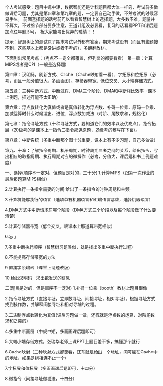 个人考试感受：题目中规中矩，数据智能还是计科题目都大体一样的，考试前多做做课后习题，尤其是第四章和第九章的题，一定要自己动手做，不然考试的时候容易手生。
前面选择题的话考前可以看看智慧树上的选择题，大多数不难，题量并不算大，不过细节部分要多注意，王道计组没必要看，复习的话看看PPT和课后题加点往年题即可。
祝大家能考出优异的成绩！！

提示：智慧树上的测试除了期末考试以外都有答案，期末考试没有（而且有些题搜不到，这些基本上都是没讲或者不考的），多翻翻教材。

下面列出常见考点：（考点不一定全都覆盖，但列出的都要看看）
第一章：计算MIPS或者是CPI（一般是选择题）

第四章：汉明码，刷新方式、Cache（Cache映射看一看）、字拓展和位拓展（必考，而且一般分值很大，多画画图）、存储器带宽、低位交叉、大小端存储方式。

第五章：三种中断方式、中断过程、DMA三个阶段、DMA和中断相比效率（课本上例题，描述可能不太正确）

第六章：浮点数转化为真值或者是真值转化为浮点数、补码一位乘、原码一位乘、加减运算时什么时候溢出、进位、浮点数加减法（对阶、尾数求和，规格化）

第七章：指令寻址方式（十种寻址方式，要知道它们的效率以及优缺点），指令拓展（20级考的是课本上一指令二指令那道原题，21级考的我写在下面）。

第八章：中断系统（多重中断那个图十分重要，课本上有不少习题，自己多做做）

第九、十章：了解指令周期、机器周期、时钟周期三者之间的关系，给出指令，写出相应的取指周期、执行周期对应的微操作（必考，分值大，课后题和书上例题难度）

一、选择(顺序不一定对，但题目是对的，三十分)
1.计算MIPS（跟第一次作业的最后那题算MIPS相似）

2.计算执行一条指令需要的时间(给出了一条指令的时钟周期和主频)

3.计算机能够执行的语言（选项中有机器语言和汇编语言那些，选择机器语言）

4.DMA方式中中断请求在哪个阶段（DMA方式三个阶段以及每个阶段做了什么要清楚）

5.计算存储器带宽（低位交叉，跟课本上那道算带宽相似）

6.忘了

7.多重中断执行顺序（智慧树习题类似，就是找出多重中断执行过程）

8.不能提高存储带宽的方法

9.直接字段编码（课堂上习题改版）

10.给出汉明码，求出欲发送的信息

二(题目是对的，但是顺序不一定对)
1.补码一位乘（booth）教材上题目很像

2.指令寻址方式（直接寻址，立即数寻址，间接寻址，相对寻址），根据寻址方式找到操作数，并解释间接寻址和相对寻址的过程。

3.二进制浮点数转化为真值(课后习题做一做，还有就是浮点数的运算，对阶尾数求和之类的)

4.多重中断画图（中规中矩，多画画课后题即可）

5.大端小端存储方式，张瑞华老师上课PPT上题目差不多，搞懂那个就行

6.Cache映射（三种映射方式都要看，还有就是给出一个地址，问可能在Cache中的地址，如果是组相连不止一个）

7.字拓展和位拓展（多画画课后题即可，十四分）

8.微指令（间接寻址做减法，十四分）